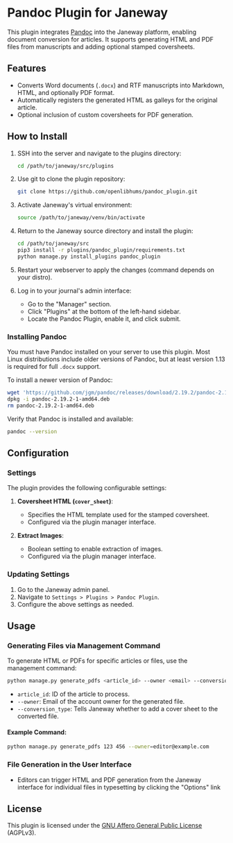
# Pandoc Plugin for Janeway

This plugin integrates [Pandoc](https://pandoc.org/) into the Janeway platform, enabling document conversion for articles. It supports generating HTML and PDF files from manuscripts and adding optional stamped coversheets.

## Features

- Converts Word documents (`.docx`) and RTF manuscripts into Markdown, HTML, and optionally PDF format.
- Automatically registers the generated HTML as galleys for the original article.
- Optional inclusion of custom coversheets for PDF generation.

## How to Install

1. SSH into the server and navigate to the plugins directory:
   ```bash
   cd /path/to/janeway/src/plugins
   ```

2. Use git to clone the plugin repository:
   ```bash
   git clone https://github.com/openlibhums/pandoc_plugin.git
   ```

3. Activate Janeway's virtual environment:
   ```bash
   source /path/to/janeway/venv/bin/activate
   ```

4. Return to the Janeway source directory and install the plugin:
   ```bash
   cd /path/to/janeway/src
   pip3 install -r plugins/pandoc_plugin/requirements.txt
   python manage.py install_plugins pandoc_plugin
   ```

5. Restart your webserver to apply the changes (command depends on your distro).

6. Log in to your journal's admin interface:
   - Go to the "Manager" section.
   - Click "Plugins" at the bottom of the left-hand sidebar.
   - Locate the Pandoc Plugin, enable it, and click submit.

### Installing Pandoc

You must have Pandoc installed on your server to use this plugin. Most Linux distributions include older versions of Pandoc, but at least version 1.13 is required for full `.docx` support.

To install a newer version of Pandoc:

```bash
wget 'https://github.com/jgm/pandoc/releases/download/2.19.2/pandoc-2.19.2-1-amd64.deb'
dpkg -i pandoc-2.19.2-1-amd64.deb
rm pandoc-2.19.2-1-amd64.deb
```

Verify that Pandoc is installed and available:
```bash
pandoc --version
```

## Configuration

### Settings

The plugin provides the following configurable settings:

1. **Coversheet HTML (`cover_sheet`)**:
   - Specifies the HTML template used for the stamped coversheet.
   - Configured via the plugin manager interface.

2. **Extract Images**:
   - Boolean setting to enable extraction of images.
   - Configured via the plugin manager interface.


### Updating Settings

1. Go to the Janeway admin panel.
2. Navigate to `Settings > Plugins > Pandoc Plugin`.
3. Configure the above settings as needed.

## Usage

### Generating Files via Management Command

To generate HTML or PDFs for specific articles or files, use the management command:

```bash
python manage.py generate_pdfs <article_id> --owner <email> --conversion_type stamped or unstamped
```

- `article_id`: ID of the article to process.
- `--owner`: Email of the account owner for the generated file.
- `--conversion_type`: Tells Janeway whether to add a cover sheet to the converted file.

#### Example Command:

```bash
python manage.py generate_pdfs 123 456 --owner=editor@example.com
```

### File Generation in the User Interface

- Editors can trigger HTML and PDF generation from the Janeway interface for individual files in typesetting by clicking the "Options" link

## License

This plugin is licensed under the [GNU Affero General Public License](https://www.gnu.org/licenses/agpl-3.0.en.html) (AGPLv3).
